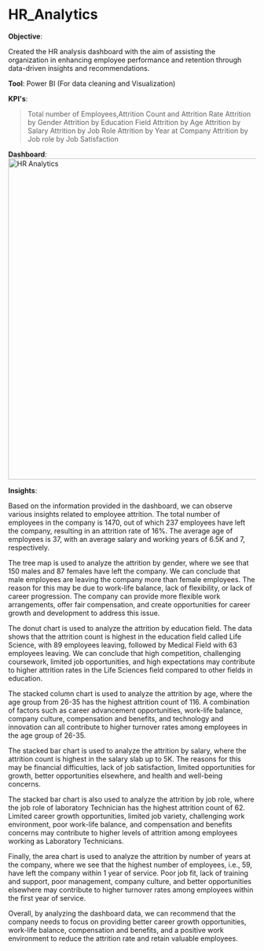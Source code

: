 # HR_Analytics
**Objective**:

Created the HR analysis dashboard with the aim of assisting the organization in enhancing employee performance and retention through data-driven insights and recommendations.

**Tool**: Power BI (For data cleaning and Visualization)
	
**KPI's**:
> Total number of Employees,Attrition Count and Attrition Rate
> Attrition by Gender
> Attrition by Education Field
> Attrition by Age
> Attrition by Salary
> Attrition by Job Role
> Attrition by Year at Company
> Attrition by Job role by Job Satisfaction

**Dashboard**:<img width="653" alt="HR Analytics" src="https://user-images.githubusercontent.com/112420165/234149320-e9e875c9-39e5-4d1e-a3b9-0f062a8c8e66.png">

**Insights**:

Based on the information provided in the dashboard, we can observe various insights related to employee attrition. The total number of employees in the company is 1470, out of which 237 employees have left the company, resulting in an attrition rate of 16%. The average age of employees is 37, with an average salary and working years of 6.5K and 7, respectively.

The tree map is used to analyze the attrition by gender, where we see that 150 males and 87 females have left the company. We can conclude that male employees are leaving the company more than female employees. The reason for this may be due to work-life balance, lack of flexibility, or lack of career progression. The company can provide more flexible work arrangements, offer fair compensation, and create opportunities for career growth and development to address this issue.

The donut chart is used to analyze the attrition by education field. The data shows that the attrition count is highest in the education field called Life Science, with 89 employees leaving, followed by Medical Field with 63 employees leaving. We can conclude that high competition, challenging coursework, limited job opportunities, and high expectations may contribute to higher attrition rates in the Life Sciences field compared to other fields in education.

The stacked column chart is used to analyze the attrition by age, where the age group from 26-35 has the highest attrition count of 116. A combination of factors such as career advancement opportunities, work-life balance, company culture, compensation and benefits, and technology and innovation can all contribute to higher turnover rates among employees in the age group of 26-35.

The stacked bar chart is used to analyze the attrition by salary, where the attrition count is highest in the salary slab up to 5K. The reasons for this may be financial difficulties, lack of job satisfaction, limited opportunities for growth, better opportunities elsewhere, and health and well-being concerns.

The stacked bar chart is also used to analyze the attrition by job role, where the job role of laboratory Technician has the highest attrition count of 62. Limited career growth opportunities, limited job variety, challenging work environment, poor work-life balance, and compensation and benefits concerns may contribute to higher levels of attrition among employees working as Laboratory Technicians.

Finally, the area chart is used to analyze the attrition by number of years at the company, where we see that the highest number of employees, i.e., 59, have left the company within 1 year of service. Poor job fit, lack of training and support, poor management, company culture, and better opportunities elsewhere may contribute to higher turnover rates among employees within the first year of service.

Overall, by analyzing the dashboard data, we can recommend that the company needs to focus on providing better career growth opportunities, work-life balance, compensation and benefits, and a positive work environment to reduce the attrition rate and retain valuable employees.
